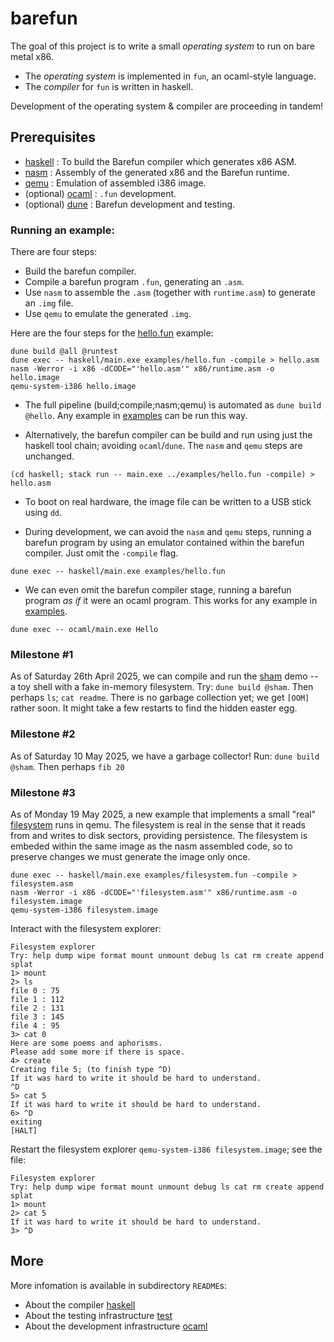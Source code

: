 # barefun

The goal of this project is to write a small _operating system_ to run on bare metal x86.

- The _operating system_ is implemented in `fun`, an ocaml-style language.
- The _compiler_ for `fun` is written in haskell.

Development of the operating system & compiler are proceeding in tandem!

## Prerequisites

- [haskell](https://www.haskell.org) : To build the Barefun compiler which generates x86 ASM.
- [nasm](https://www.nasm.us/) : Assembly of the generated x86 and the Barefun runtime.
- [qemu](https://www.qemu.org/) : Emulation of assembled i386 image.
- (optional) [ocaml](https://ocaml.org) : `.fun` development.
- (optional) [dune](https://dune.build/install) : Barefun development and testing.

### Running an example:

There are four steps:
- Build the barefun compiler.
- Compile a barefun program `.fun`, generating an `.asm`.
- Use `nasm` to assemble the `.asm` (together with `runtime.asm`) to generate an `.img` file.
- Use `qemu` to emulate the generated `.img`.

Here are the four steps for the [hello.fun](examples/hello.fun) example:
```
dune build @all @runtest
dune exec -- haskell/main.exe examples/hello.fun -compile > hello.asm
nasm -Werror -i x86 -dCODE="'hello.asm'" x86/runtime.asm -o hello.image
qemu-system-i386 hello.image
```

- The full pipeline (build;compile;nasm;qemu) is automated as `dune build @hello`. Any example in [examples](examples) can be run this way.

- Alternatively, the barefun compiler can be build and run using just the haskell tool chain; avoiding `ocaml`/`dune`. The `nasm` and `qemu` steps are unchanged.
```
(cd haskell; stack run -- main.exe ../examples/hello.fun -compile) > hello.asm
```

- To boot on real hardware, the image file can be written to a USB stick using `dd`.

- During development, we can avoid the `nasm` and `qemu` steps, running a barefun program by
using an emulator contained within the barefun compiler. Just omit the `-compile` flag.
```
dune exec -- haskell/main.exe examples/hello.fun
```

- We can even omit the barefun compiler stage, running a barefun program _as if_ it were an ocaml program.
This works for any example in [examples](examples).
```
dune exec -- ocaml/main.exe Hello
```

### Milestone #1

As of Saturday 26th April 2025, we can compile and run the
[sham](examples/sham.fun) demo -- a toy shell with a fake in-memory filesystem.
Try: `dune build @sham`. Then perhaps `ls`; `cat readme`.
There is no garbage collection yet; we get `[OOM]` rather soon.
It might take a few restarts to find the hidden easter egg.

### Milestone #2

As of Saturday 10 May 2025, we have a garbage collector!
Run: `dune build @sham`. Then perhaps `fib 20`

### Milestone #3

As of Monday 19 May 2025, a new example that implements a small "real" [filesystem](examples/filesystem.fun) runs in qemu.
The filesystem is real in the sense that it reads from and writes to disk sectors, providing persistence.
The filesystem is embeded within the same image as the nasm assembled code,
so to preserve changes we must generate the image only once.
```
dune exec -- haskell/main.exe examples/filesystem.fun -compile > filesystem.asm
nasm -Werror -i x86 -dCODE="'filesystem.asm'" x86/runtime.asm -o filesystem.image
qemu-system-i386 filesystem.image
```

Interact with the filesystem explorer:
```
Filesystem explorer
Try: help dump wipe format mount unmount debug ls cat rm create append splat
1> mount
2> ls
file 0 : 75
file 1 : 112
file 2 : 131
file 3 : 145
file 4 : 95
3> cat 0
Here are some poems and aphorisms.
Please add some more if there is space.
4> create
Creating file 5; (to finish type ^D)
If it was hard to write it should be hard to understand.
^D
5> cat 5
If it was hard to write it should be hard to understand.
6> ^D
exiting
[HALT]
```

Restart the filesystem explorer `qemu-system-i386 filesystem.image`; see the file:
```
Filesystem explorer
Try: help dump wipe format mount unmount debug ls cat rm create append splat
1> mount
2> cat 5
If it was hard to write it should be hard to understand.
3> ^D
```

## More

More infomation is available in subdirectory `README`s:
- About the compiler [haskell](./haskell/README.md)
- About the testing infrastructure [test](./test/README.md)
- About the development infrastructure [ocaml](./ocaml/README.md)
